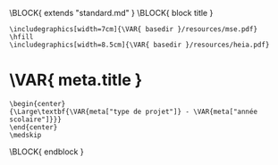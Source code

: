 \BLOCK{ extends "standard.md" }
\BLOCK{ block title }
```{=latex}
\includegraphics[width=7cm]{\VAR{ basedir }/resources/mse.pdf}
\hfill
\includegraphics[width=8.5cm]{\VAR{ basedir }/resources/heia.pdf}

```

# \VAR{ meta.title }

```{=latex}
\begin{center}
{\Large\textbf{\VAR{meta["type de projet"]} - \VAR{meta["année scolaire"]}}} 
\end{center}
\medskip

```
\BLOCK{ endblock }
